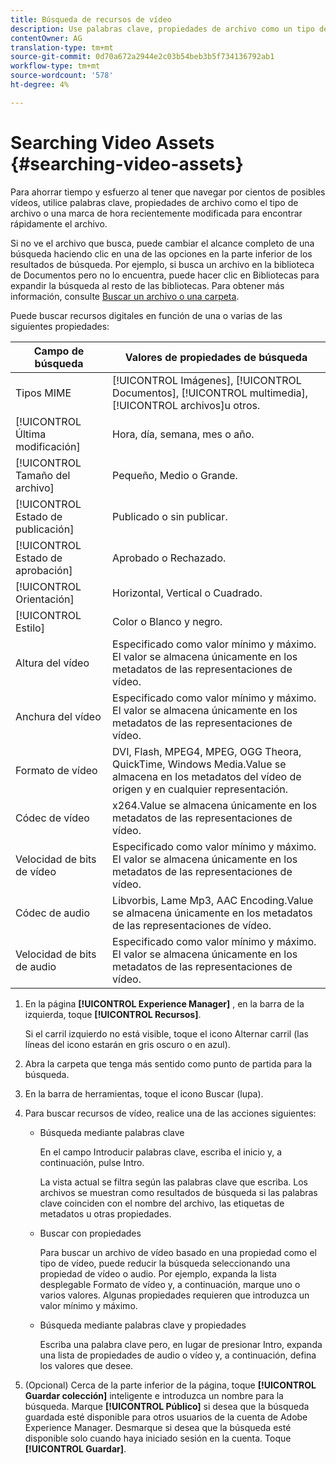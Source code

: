 ```yaml
---
title: Búsqueda de recursos de vídeo
description: Use palabras clave, propiedades de archivo como un tipo de MIME, tamaño o una marca de hora modificada recientemente para encontrar rápidamente el archivo en AEM Assets.
contentOwner: AG
translation-type: tm+mt
source-git-commit: 0d70a672a2944e2c03b54beb3b5f734136792ab1
workflow-type: tm+mt
source-wordcount: '578'
ht-degree: 4%

---
```



# Searching Video Assets {#searching-video-assets}

Para ahorrar tiempo y esfuerzo al tener que navegar por cientos de posibles vídeos, utilice palabras clave, propiedades de archivo como el tipo de archivo o una marca de hora recientemente modificada para encontrar rápidamente el archivo.

Si no ve el archivo que busca, puede cambiar el alcance completo de una búsqueda haciendo clic en una de las opciones en la parte inferior de los resultados de búsqueda. Por ejemplo, si busca un archivo en la biblioteca de Documentos pero no lo encuentra, puede hacer clic en Bibliotecas para expandir la búsqueda al resto de las bibliotecas. Para obtener más información, consulte [Buscar un archivo o una carpeta](https://windows.microsoft.com/en-us/windows7/find-a-file-or-folder).

Puede buscar recursos digitales en función de una o varias de las siguientes propiedades:

| Campo de búsqueda | Valores de propiedades de búsqueda |
|---|---|
| Tipos MIME | [!UICONTROL Imágenes], [!UICONTROL Documentos], [!UICONTROL multimedia], [!UICONTROL archivos]u otros. |
| [!UICONTROL Última modificación] | Hora, día, semana, mes o año. |
| [!UICONTROL Tamaño del archivo] | Pequeño, Medio o Grande. |
| [!UICONTROL Estado de publicación] | Publicado o sin publicar. |
| [!UICONTROL Estado de aprobación] | Aprobado o Rechazado. |
| [!UICONTROL Orientación] | Horizontal, Vertical o Cuadrado. |
| [!UICONTROL Estilo] | Color o Blanco y negro. |
| Altura del vídeo | Especificado como valor mínimo y máximo. El valor se almacena únicamente en los metadatos de las representaciones de vídeo. |
| Anchura del vídeo | Especificado como valor mínimo y máximo. El valor se almacena únicamente en los metadatos de las representaciones de vídeo. |
| Formato de vídeo | DVI, Flash, MPEG4, MPEG, OGG Theora, QuickTime, Windows Media.Value se almacena en los metadatos del vídeo de origen y en cualquier representación. |
| Códec de vídeo | x264.Value se almacena únicamente en los metadatos de las representaciones de vídeo. |
| Velocidad de bits de vídeo | Especificado como valor mínimo y máximo. El valor se almacena únicamente en los metadatos de las representaciones de vídeo. |
| Códec de audio | Libvorbis, Lame Mp3, AAC Encoding.Value se almacena únicamente en los metadatos de las representaciones de vídeo. |
| Velocidad de bits de audio | Especificado como valor mínimo y máximo. El valor se almacena únicamente en los metadatos de las representaciones de vídeo. |

1. En la página **[!UICONTROL Experience Manager]** , en la barra de la izquierda, toque **[!UICONTROL Recursos]**.

   Si el carril izquierdo no está visible, toque el icono Alternar carril (las líneas del icono estarán en gris oscuro o en azul).

1. Abra la carpeta que tenga más sentido como punto de partida para la búsqueda.
1. En la barra de herramientas, toque el icono Buscar (lupa).
1. Para buscar recursos de vídeo, realice una de las acciones siguientes:

   * Búsqueda mediante palabras clave

      En el campo Introducir palabras clave, escriba el inicio y, a continuación, pulse Intro.

      La vista actual se filtra según las palabras clave que escriba. Los archivos se muestran como resultados de búsqueda si las palabras clave coinciden con el nombre del archivo, las etiquetas de metadatos u otras propiedades.

   * Buscar con propiedades

      Para buscar un archivo de vídeo basado en una propiedad como el tipo de vídeo, puede reducir la búsqueda seleccionando una propiedad de vídeo o audio. Por ejemplo, expanda la lista desplegable Formato de vídeo y, a continuación, marque uno o varios valores. Algunas propiedades requieren que introduzca un valor mínimo y máximo.

   * Búsqueda mediante palabras clave y propiedades

      Escriba una palabra clave pero, en lugar de presionar Intro, expanda una lista de propiedades de audio o vídeo y, a continuación, defina los valores que desee.

1. (Opcional) Cerca de la parte inferior de la página, toque **[!UICONTROL Guardar colección]** inteligente e introduzca un nombre para la búsqueda. Marque **[!UICONTROL Público]** si desea que la búsqueda guardada esté disponible para otros usuarios de la cuenta de Adobe Experience Manager. Desmarque si desea que la búsqueda esté disponible solo cuando haya iniciado sesión en la cuenta. Toque **[!UICONTROL Guardar]**.
